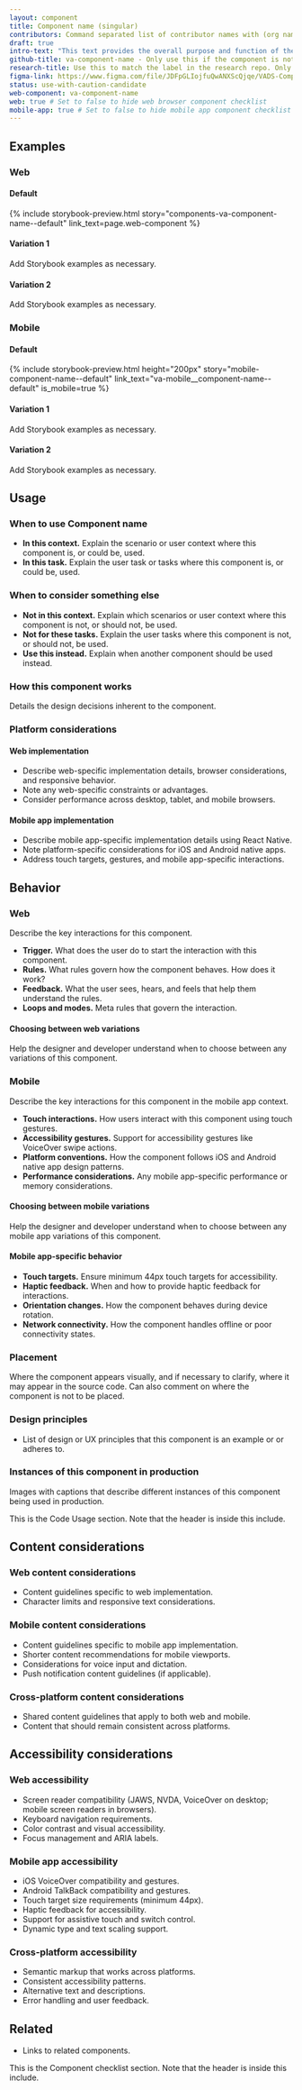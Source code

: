 ```yaml
---
layout: component
title: Component name (singular)
contributors: Command separated list of contributor names with (org name) following, if applicable
draft: true
intro-text: "This text provides the overall purpose and function of the component."
github-title: va-component-name - Only use this if the component is not actually a web component and thus just needs a label that matches that format.
research-title: Use this to match the label in the research repo. Only use if web-component does not match the label.
figma-link: https://www.figma.com/file/JDFpGLIojfuQwANXScQjqe/VADS-Component-Examples?type=design&node-id=0%3A1&mode=design&t=3RlM8TiFaDLH4OAE-1
status: use-with-caution-candidate
web-component: va-component-name
web: true # Set to false to hide web browser component checklist
mobile-app: true # Set to false to hide mobile app component checklist
---
```


<!-- Use these YAML front matter flags to control which platform checklists appear:

web: true/false
- Controls whether the "Web browsers" component checklist section appears
- Default: true (always shows if omitted)
- Set to false for mobile app-only components

mobile-app: true/false  
- Controls whether the "Mobile app" component checklist section appears
- Default: true if va-mobile-[component-name].yml file exists, false otherwise
- Set to false to hide mobile checklist even if data file exists
- Set to true to show mobile section (requires corresponding va-mobile-[component-name].yml file)

Platform Support Badges:
The web and mobile-app settings also control platform support badges that appear at the top of component pages:
- Web browsers badge: Shows when web is true (default)
- Mobile app badge: Shows when mobile-app is true

Examples:
- Both platforms: web: true, mobile-app: true
- Web only: web: true, mobile-app: false  
- Mobile only: web: false, mobile-app: true
-->

## Examples

### Web

#### Default

{% include storybook-preview.html story="components-va-component-name--default" link_text=page.web-component %}

#### Variation 1

Add Storybook examples as necessary.

#### Variation 2

Add Storybook examples as necessary.

### Mobile

#### Default

{% include storybook-preview.html height="200px" story="mobile-component-name--default" link_text="va-mobile__component-name--default" is_mobile=true %}

#### Variation 1

Add Storybook examples as necessary.

#### Variation 2

Add Storybook examples as necessary.

## Usage

### When to use Component name

* **In this context.** Explain the scenario or user context where this component is, or could be, used.
* **In this task.** Explain the user task or tasks where this component is, or could be, used.

### When to consider something else

* **Not in this context.** Explain which scenarios or user context where this component is not, or should not, be used.
* **Not for these tasks.** Explain the user tasks where this component is not, or should not, be used.
* **Use this instead.** Explain when another component should be used instead.

### How this component works

Details the design decisions inherent to the component.

### Platform considerations

#### Web implementation
* Describe web-specific implementation details, browser considerations, and responsive behavior.
* Note any web-specific constraints or advantages.
* Consider performance across desktop, tablet, and mobile browsers.

#### Mobile app implementation  
* Describe mobile app-specific implementation details using React Native.
* Note platform-specific considerations for iOS and Android native apps.
* Address touch targets, gestures, and mobile app-specific interactions.

## Behavior

### Web

Describe the key interactions for this component.

* **Trigger.** What does the user do to start the interaction with this component.
* **Rules.** What rules govern how the component behaves. How does it work?
* **Feedback.** What the user sees, hears, and feels that help them understand the rules.
* **Loops and modes.** Meta rules that govern the interaction.

#### Choosing between web variations

Help the designer and developer understand when to choose between any variations of this component.

### Mobile

Describe the key interactions for this component in the mobile app context.

* **Touch interactions.** How users interact with this component using touch gestures.
* **Accessibility gestures.** Support for accessibility gestures like VoiceOver swipe actions.
* **Platform conventions.** How the component follows iOS and Android native app design patterns.
* **Performance considerations.** Any mobile app-specific performance or memory considerations.

#### Choosing between mobile variations

Help the designer and developer understand when to choose between any mobile app variations of this component.

#### Mobile app-specific behavior

* **Touch targets.** Ensure minimum 44px touch targets for accessibility.
* **Haptic feedback.** When and how to provide haptic feedback for interactions.
* **Orientation changes.** How the component behaves during device rotation.
* **Network connectivity.** How the component handles offline or poor connectivity states.

### Placement

Where the component appears visually, and if necessary to clarify, where it may appear in the source code. Can also comment on where the component is not to be placed.

### Design principles

* List of design or UX principles that this component is an example or or adheres to.

### Instances of this component in production

Images with captions that describe different instances of this component being used in production.

<!-- include component-example.html alt="Explain what is in the image." file="/images/components/component-name/filename.png" caption="Describe what this example image is depicting." --> 

This is the Code Usage section. Note that the header is inside this include.
<!-- include component-docs.html component_name=page.web-component  -->

## Content considerations

### Web content considerations
* Content guidelines specific to web implementation.
* Character limits and responsive text considerations.

### Mobile content considerations  
* Content guidelines specific to mobile app implementation.
* Shorter content recommendations for mobile viewports.
* Considerations for voice input and dictation.
* Push notification content guidelines (if applicable).

### Cross-platform content considerations
* Shared content guidelines that apply to both web and mobile.
* Content that should remain consistent across platforms.

## Accessibility considerations

### Web accessibility
* Screen reader compatibility (JAWS, NVDA, VoiceOver on desktop; mobile screen readers in browsers).
* Keyboard navigation requirements.
* Color contrast and visual accessibility.
* Focus management and ARIA labels.

### Mobile app accessibility
* iOS VoiceOver compatibility and gestures.
* Android TalkBack compatibility and gestures.
* Touch target size requirements (minimum 44px).
* Haptic feedback for accessibility.
* Support for assistive touch and switch control.
* Dynamic type and text scaling support.

### Cross-platform accessibility
* Semantic markup that works across platforms.
* Consistent accessibility patterns.
* Alternative text and descriptions.
* Error handling and user feedback.

## Related

* Links to related components.

This is the Component checklist section. Note that the header is inside this include.
<!-- include _component-checklist.html component_name=page.web-component -->